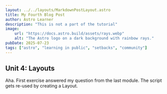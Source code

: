 ```yaml
---
layout: ../../layouts/MarkdownPostLayout.astro
title: My Fourth Blog Post
author: Astro Learner
description: "This is not a part of the tutorial"
image:
    url: "https://docs.astro.build/assets/rays.webp"
    alt: "The Astro logo on a dark background with rainbow rays."
pubDate: 2025-07-23
tags: ["astro", "learning in public", "setbacks", "community"]
---
```


## Unit 4: Layouts

Aha. First exercise answered my question from the last module. The script gets re-used by creating a Layout.